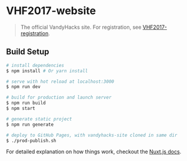# VHF2017-website

> The official VandyHacks site. For registration, see [VHF2017-registration](https://github.com/VandyHacks/VHF2017-registration).

## Build Setup

``` bash
# install dependencies
$ npm install # Or yarn install

# serve with hot reload at localhost:3000
$ npm run dev

# build for production and launch server
$ npm run build
$ npm start

# generate static project
$ npm run generate

# deploy to GitHub Pages, with vandyhacks-site cloned in same dir
$ ./prod-publish.sh
```

For detailed explanation on how things work, checkout the [Nuxt.js docs](https://github.com/nuxt/nuxt.js).
